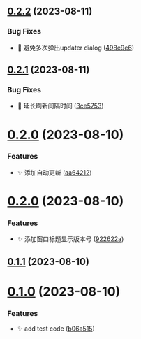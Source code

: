

## [0.2.2](https://github.com/cbingb666/stock-pannel/compare/v0.2.1...v0.2.2) (2023-08-11)


### Bug Fixes

* :bug: 避免多次弹出updater dialog ([498e9e6](https://github.com/cbingb666/stock-pannel/commit/498e9e6179f4ba30e597efb33cc0470bb449fdca))

## [0.2.1](https://github.com/cbingb666/stock-pannel/compare/v0.2.0...v0.2.1) (2023-08-11)


### Bug Fixes

* :bug: 延长刷新间隔时间 ([3ce5753](https://github.com/cbingb666/stock-pannel/commit/3ce5753cf97f0be54abf56c54f58c3899125ee6f))

# [0.2.0](https://github.com/cbingb666/stock-pannel/compare/v0.1.0...v0.2.0) (2023-08-10)


### Features

* :sparkles: 添加自动更新 ([aa64212](https://github.com/cbingb666/stock-pannel/commit/aa642129fb2df6bdd90ca1010e455600510a40ec))

# [0.2.0](https://github.com/cbingb666/stock-pannel/compare/v0.1.1...v0.2.0) (2023-08-10)

### Features

- :sparkles: 添加窗口标题显示版本号 ([922622a](https://github.com/cbingb666/stock-pannel/commit/922622aca174d7620df2a33bf6a190470af588ee))

## [0.1.1](https://github.com/cbingb666/stock-pannel/compare/v0.1.0...v0.1.1) (2023-08-10)

# [0.1.0](https://github.com/cbingb666/stock-pannel/compare/v0.0.3...v0.1.0) (2023-08-10)

### Features

- :sparkles: add test code ([b06a515](https://github.com/cbingb666/stock-pannel/commit/b06a515b2c9caccbb2f43dbc2008d689e329c016))